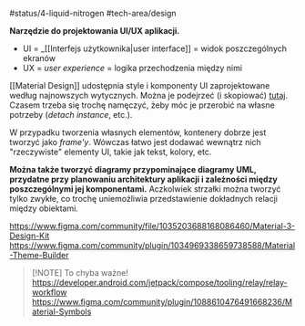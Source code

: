 #status/4-liquid-nitrogen
#tech-area/design

**Narzędzie do projektowania UI/UX aplikacji.**
- UI = _[[Interfejs użytkownika|user interface]] = widok poszczególnych ekranów 
- UX = _user experience_ = logika przechodzenia między nimi

[[Material Design]] udostępnia style i komponenty UI zaprojektowane według najnowszych wytycznych. Można je podejrzeć (i skopiować) [tutaj](https://www.figma.com/community/file/1035203688168086460). Czasem trzeba się trochę namęczyć, żeby móc je przerobić na własne potrzeby (_detach instance_, etc.).

W przypadku tworzenia własnych elementów, kontenery dobrze jest tworzyć jako _frame'y_. Wówczas łatwo jest dodawać wewnątrz nich "rzeczywiste" elementy UI, takie jak tekst, kolory, etc.



**Można także tworzyć diagramy przypominające diagramy UML, przydatne przy planowaniu architektury aplikacji i zależności między poszczególnymi jej komponentami.** Aczkolwiek strzałki można tworzyć tylko zwykłe, co trochę uniemożliwia przedstawienie dokładnych relacji między obiektami.

https://www.figma.com/community/file/1035203688168086460/Material-3-Design-Kit
https://www.figma.com/community/plugin/1034969338659738588/Material-Theme-Builder
> [!NOTE] To chyba ważne!
> https://developer.android.com/jetpack/compose/tooling/relay/relay-workflow
> https://www.figma.com/community/plugin/1088610476491668236/Material-Symbols

